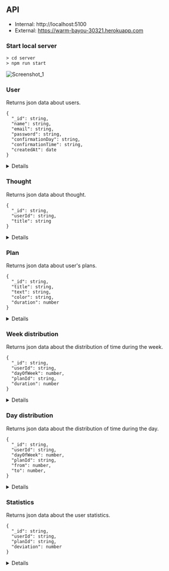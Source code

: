 ## API

- Internal: http://localhost:5100
- External: https://warm-bayou-30321.herokuapp.com

### Start local server

```
> cd server
> npm run start
```
![Screenshot_1](https://user-images.githubusercontent.com/108581309/216828887-f2d547bc-c046-40e6-bc71-dc8b7742cbd5.jpg)

### User

Returns json data about users.

```
{
  "_id": string,
  "name": string,
  "email": string,
  "password": string,
  "confirmationDay": string,
  "confirmationTime": string,
  "createdAt": date
}
```

<details>

- `GET` /api/users
  
  Respose `200` `OK`
  ```
  [
    {
      "_id": "63dbce8efc36f95ae5646e7e",
      "name": "John Doe",
      "email": "john.doe@gmail.com",
      "confirmationDay": "today",
      "confirmationTime": "16:00",
      "createdAt": "2023-02-05T18:15:14.997Z",
      "__v": 0
    },
    {
      "_id": "63dbd176bb3349816256d074",
      "name": "Steven Gundry",
      "email": "steven.gundry@gmail.com",
      "confirmationDay": "yesterday",
      "confirmationTime": "11:00",
      "createdAt": "2023-02-04T12:45:53.196Z",
      "__v": 0
    }
  ]
  ```  
  
- `GET` /api/users/:id
  
  Request
  `/api/users/63dbd176bb3349816256d074`
  
  Respose `200` `OK`
  ```
  {
    "_id": "63dbd176bb3349816256d074",
    "name": "Steven Gundry",
    "email": "steven.gundry@gmail.com",
    "confirmationDay": "yesterday",
    "confirmationTime": "11:00",
    "createdAt": "2023-02-04T12:45:53.196Z",
    "__v": 0
  }
  ```
  
- `DELETE` /api/users/:id 
  
  Request
  `/api/users/63dbd176bb3349816256d074`
  
  Respose `200` `OK`
  ```
  {
    "_id": "63dbd176bb3349816256d074",
    "name": "Steven Gundry",
    "email": "steven.gundry@gmail.com",
    "confirmationDay": "yesterday",
    "confirmationTime": "11:00",
    "createdAt": "2023-02-04T12:45:53.196Z",
    "__v": 0
  }
  ```
  
- `POST` /api/users/registration
  
  Request
  ```
  {
    "name": "John Doe",
    "email": "john.doe@gmail.com",
    "password": "12345"
  }
  ```
  
  Respose `200` `OK`
  ```
  {
    "token": "eyJhbGciOiJIUzI1NiIsInR5cCI6IkpXVCJ9.eyJpZCI6IjYzZTAwMWRhODhkMjUxZGM1M2UzNmQxZiIsIml
              hdCI6MTY3NTYyNDkyMiwiZXhwIjoxNzYyMDI0OTIyfQ.KtnvX9m92FTlIVU_6HZneTVmYOX-8U5oO8dYPvcJba8",
    "user": 
    {
      "_id": "63e001da88d251dc53e36d1f",
      "name": "John Doe",
      "email": "john.doe@gmail.com",
      "confirmationDay": "yesterday",
      "confirmationTime": "11:00",
      "createdAt": "2023-02-05T19:22:02.378Z",
      "__v": 0
    }
  }
  ```
  
  Respose `400` `Bad Request`
  ```
  "User with email john.doe@gmail.com already exist"
  ```
  
  Respose `400` `Bad Request`
  ```
  {
    "message": "Incorrect request",
    "errors": {
      "errors": [
        {
          "value": "user-gmail.com",
          "msg": "Incorrect email",
          "param": "email",
          "location": "body"
        },
        {
          "value": "1",
          "msg": "Password must be longer than 3 and shorter than 12 symbols",
          "param": "password",
          "location": "body"
        }
      ]
    }
  }
  ```
  
- `POST` /api/users/login
  
  Request
  ```
  {
    "email": "john.doe@gmail.com",
    "password": "12345",
    "remember": false
  }
  ```
  
  Respose `200` `OK`
  ```
  {
    "token": "eyJhbGciOiJIUzI1NiIsInR5cCI6IkpXVCJ9.eyJpZCI6IjYzZTAwMWRhODhkMjUxZGM1M2UzNmQxZiIsIml
              hdCI6MTY3NTYyNDkyMiwiZXhwIjoxNzYyMDI0OTIyfQ.KtnvX9m92FTlIVU_6HZneTVmYOX-8U5oO8dYPvcJba8",
    "user": 
    {
      "_id": "63e001da88d251dc53e36d1f",
      "name": "John Doe",
      "email": "john.doe@gmail.com",
      "confirmationDay": "yesterday",
      "confirmationTime": "11:00",
      "createdAt": "2023-02-05T19:22:02.378Z",
      "__v": 0
    }
  }
  ```
  
  Respose `404` `Not Found`
  ```
  "User with email john.doe@gmail.com not found"
  ```
  
  Respose `400` `Bad Request`
  ```
  "Invalid password"
  ```
  
- `POST` /api/users/update

  Request
  ```
  {
    "_id": "63dbce8efc36f95ae5646e7e",
    "name": "Mr. John Doe",
    "confirmationDay": "yesterday",
    "confirmationTime": "17:00"
  }
  ```
  
  Respose `200` `OK`
  ```
  {
    "_id": "63dbce8efc36f95ae5646e7e",
    "name": "Mr. John Doe",
    "email": "john.doe@gmail.com",
    "confirmationDay": "yesterday",
    "confirmationTime": "17:00",
    "createdAt": "2023-02-05T19:22:02.378Z",
    "__v": 0
  }
  ```
  
</details>

### Thought

Returns json data about thought.

```
{
  "_id": string,
  "userId": string,
  "title": string
}
```

<details>

- `GET` /api/thoughts
  
  Respose `200` `OK`
  ```
  [
    {
      "_id": "63dab20a1bad4d34504b5c18",
      "userId": 63dd5008939161908112e05f,
      "title": "Do gym every morning",
      "__v": 0
    },
    {
      "_id": "63dab436cc8fdc25bfe20d39",
      "userId": 63dd5008939161908112e05f,
      "title": "Buy a quadcopter",
      "__v": 0
    }
  ]
  ```
  
- `GET` /api/thoughts/:id
  
  Request
  `/api/thoughts/63dab20a1bad4d34504b5c18`
  
  Respose `200` `OK`
  ```
  {
    "_id": "63dab20a1bad4d34504b5c18",
    "userId": 63dd5008939161908112e05f,
    "title": "Do gym every morning",
    "__v": 0
  }
  ```
  
- `POST` /api/thoughts
    
  Request
  ```
  {
    "title": "Do gym every morning"
  }
  ```
  
  Respose `200` `OK`
  ```
  {
    "_id": "63dab20a1bad4d34504b5c18",
    "userId": 63dd5008939161908112e05f,
    "title": "Do gym every morning",
    "__v": 0
  }
  ```
  
- `POST` /api/thoughts/update
  
  Request
  ```
  {
    "_id": "63de721eb2cdc7d1460b9b08",
    "title": "Work out at the gym every weekend"
  }
  ```
  
  Respose `200` `OK`
  ```
  {
    "_id": "63de721eb2cdc7d1460b9b08",
    "userId": 63dd5008939161908112e05f,
    "title": "Work out at the gym every weekend",
    "__v": 0
  }
  ```
  
- `DELETE` /api/thoughts/:id

  Request
  `/api/thoughts/63dab20a1bad4d34504b5c18`
  
  Respose `200` `OK`
  ```
  {
    "_id": "63dab20a1bad4d34504b5c18",
    "userId": 63dd5008939161908112e05f,
    "title": "Do gym every morning",
    "__v": 0
  }
  ```
  
- `POST` /api/thought/transferToPlan/63dab20a1bad4d34504b5c18

  Request
  `/api/thought/transferToPlan/63dab20a1bad4d34504b5c18`
  
  Respose `200` `OK`
  ```
  {
    "_id": "63dab20a1bad4d34504b5c18",
    "title": "Do gym every morning",
    "userId": 63dd5008939161908112e05f,
    "text": "",
    "color": "#549F7B",
    "duration": 0
    "__v": 0
  }
  ``` 
  
</details>

### Plan

Returns json data about user's plans.

```
{
  "_id": string,
  "title": string,
  "text": string,
  "color": string,
  "duration": number
}
```

<details>

- `GET` /api/plans
  
  Respose `200` `OK`
  ```
  [
    {
      "_id": "63e158255010e434534cfae5",
      "userId": "63df879ff7a5081606fb4fb8",
      "title": "Plan 1",
      "text": "Lorem ipsum",
      "color": "#FF00FF",
      "duration": 15.25,
      "__v": 0
    },
    {
      "_id": "63e15e1027cf884cc5d1ef99",
      "userId": "63df879ff7a5081606fb4fb8",
      "title": "Plan 2",
      "text": "Lorem ipsum",
      "color": "#FF00FF",
      "duration": 5.25,
      "__v": 0
    }
  ]
  ```
  
- `GET` /api/plans/:id
  
  Request
  `/api/plans/63e15e1027cf884cc5d1ef99`
  
  Respose `200` `OK`
  ```
  {
    "_id": "63e15e1027cf884cc5d1ef99",
    "userId": "63df879ff7a5081606fb4fb8",
    "title": "Plan 2",
    "text": "Lorem ipsum",
    "color": "#FF00FF",
    "duration": 5.25,
    "__v": 0
  }
  ```
  
- `POST` /api/plans
  
  Request
  ```
  {
    "title": "Plan 3",
    "text": "Lorem ipsum",
    "color": "#FF00FF",
    "duration": 5.25
  }
  ```
  
  Respose `200` `OK`
  ```
  {
    "_id": "63e16f5dfdeef06fd34174ce",
    "userId": "63df879ff7a5081606fb4fb8",
    "title": "Plan 3",
    "text": "Lorem ipsum",
    "color": "#FF00FF",
    "duration": 5.25,
    "__v": 0
  }
  ```
  
- `DELETE` /api/plans/:id
  
  Request
  `/api/plans/63e16f5dfdeef06fd34174ce`
  
  Respose `200` `OK`
  ```
  {
    "_id": "63e16f5dfdeef06fd34174ce",
    "userId": "63df879ff7a5081606fb4fb8",
    "title": "Plan test 3",
    "text": "Lorem ipsum",
    "color": "#FF00FF",
    "duration": 5.25,
    "__v": 0
  }
  ```
  
- `POST` /api/plans/update
  
  Request
  ```
  {
    "_id": "63e158255010e434534cfae5",
    "title": "Plan 3",
    "color": "#FF00FF",
    "duration": 15.25
  }
  ```
  
  Respose `200` `OK`
  ```
  {
    "_id": "63e158255010e434534cfae5",
    "userId": "63df879ff7a5081606fb4fb8",
    "title": "Plan 3",
    "text": "Lorem ipsum",
    "color": "#FF00FF",
    "duration": 15.25,
    "__v": 0
  }
  ```

</details>

### Week distribution

Returns json data about the distribution of time during the week.

```
{
  "_id": string,
  "userId": string,
  "dayOfWeek": number,
  "planId": string,
  "duration": number
}
```

<details>

- `GET` /api/weekDistribution/get
  
  Respose `200` `OK`
  ```
  [
    [
      {
        "_id": "63e158255010e434534cfae5",
        "userId": "63df879ff7a5081606fb4fb8",
        "title": "Plan 1",
        "text": "Lorem ipsum",
        "color": "#FF00FF",
        "duration": 15.25,
        "__v": 0
      },
      {
        "_id": "63e15e1027cf884cc5d1ef99",
        "userId": "63df879ff7a5081606fb4fb8",
        "title": "Plan 2",
        "text": "Lorem ipsum",
        "color": "#FF00FF",
        "duration": 5.25,
        "__v": 0
      }
    ],
    [],
    [],
    [],
    [],
    [],
    []
  ]
  ```
  
- `POST` /api/weekDistribution/updateDay

</details>

### Day distribution

Returns json data about the distribution of time during the day.

```
{
  "_id": string,
  "userId": string,
  "dayOfWeek": number,
  "planId": string,
  "from": number,
  "to": number,
}
```

<details>

- `GET` /api/dayDistribution/?dayOfWeek=''
- `POST` /api/dayDistribution
- `DELETE` /api/dayDistribution/:id
- `POST` /api/dayDistribution/update

</details>

### Statistics

Returns json data about the user statistics.

```
{
  "_id": string,
  "userId": string,
  "planId": string,
  "deviation": number
}
```

<details>

- `GET` /api/statistics
- `POST` /api/statistics/confirmDay

</details>
